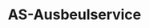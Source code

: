 ---
title: "AS-Ausbeulservice"
url: /brandenburg-an-der-havel/as-ausbeulservice/
shop: Autowerkstatt
---